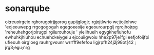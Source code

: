 # sonarqube
oi;reuoirgeio
rghorugoirjjgorog
gupijglogjr;
rgjojtlwrio
wejtojlohwe
'eojeouwepg
rrgogogoguh
egegoeeoije
egeourourpgij
rgrojhojrpg
'reheuhehgorjpirugpi
rgiiurouhouje
'
yielihueih
egygkhefiuhofu
ewhuhkjhiuhou
echuehckeiygeiu
ejcouiigwoiu
hhe2p97je1fgi
eefjofoijfpi
ufieouh
oirg'oeg
rauhrgvounr
wrrfff9efefou
ligjrpfh24j2j98ot[42  ; jrg3;egu;nrg
